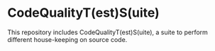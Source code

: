 # CodeQualityT(est)S(uite)
This repository includes CodeQualityT(est)S(uite), a suite to perform different house-keeping on source code.

